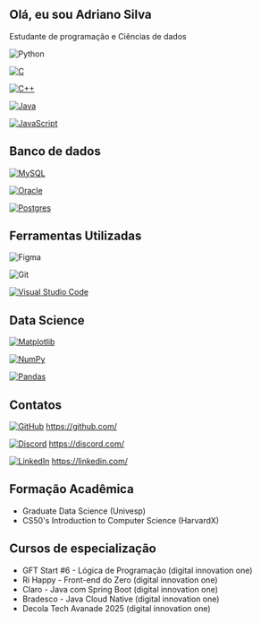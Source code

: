 ## Olá, eu sou Adriano Silva

Estudante de programação e Ciências de dados

![Python](https://img.shields.io/badge/python-3670A0?style=for-the-badge&logo=python&logoColor=ffdd54)

[![C](https://img.shields.io/badge/C-00599C?logo=c&logoColor=white)](#)

[![C++](https://img.shields.io/badge/C++-%2300599C.svg?logo=c%2B%2B&logoColor=white)](#)

[![Java](https://img.shields.io/badge/Java-%23ED8B00.svg?logo=openjdk&logoColor=white)](#)

[![JavaScript](https://img.shields.io/badge/JavaScript-F7DF1E?logo=javascript&logoColor=000)](#)

## Banco de dados

[![MySQL](https://img.shields.io/badge/MySQL-4479A1?logo=mysql&logoColor=fff)](#)

[![Oracle](https://custom-icon-badges.demolab.com/badge/Oracle-F80000?logo=oracle&logoColor=fff)](#)

[![Postgres](https://img.shields.io/badge/Postgres-%23316192.svg?logo=postgresql&logoColor=white)](#)

## Ferramentas Utilizadas

![Figma](https://img.shields.io/badge/Figma-696969?style=for-the-badge&logo=figma&logoColor=figma)

![Git](https://img.shields.io/badge/GIT-E44C30?style=for-the-badge&logo=git&logoColor=white)

[![Visual Studio Code](https://custom-icon-badges.demolab.com/badge/Visual%20Studio%20Code-0078d7.svg?logo=vsc&logoColor=white)](#)

## Data Science

[![Matplotlib](https://custom-icon-badges.demolab.com/badge/Matplotlib-71D291?logo=matplotlib&logoColor=fff)](#)

[![NumPy](https://img.shields.io/badge/NumPy-4DABCF?logo=numpy&logoColor=fff)](#)

[![Pandas](https://img.shields.io/badge/Pandas-150458?logo=pandas&logoColor=fff)](#)

## Contatos

[![GitHub](https://img.shields.io/badge/GitHub-%23121011.svg?logo=github&logoColor=white)](#) https://github.com/ 

[![Discord](https://img.shields.io/badge/Discord-%235865F2.svg?&logo=discord&logoColor=white)](#) https://discord.com/

[![LinkedIn](https://custom-icon-badges.demolab.com/badge/LinkedIn-0A66C2?logo=linkedin-white&logoColor=fff)](#) https://linkedin.com/ 


## Formação Acadêmica

- Graduate Data Science (Univesp)
- CS50's Introduction to Computer Science (HarvardX)

## Cursos de especialização

- GFT Start #6 - Lógica de Programação (digital innovation one)
- Ri Happy - Front-end do Zero (digital innovation one)
- Claro - Java com Spring Boot (digital innovation one)
- Bradesco - Java Cloud Native (digital innovation one)
- Decola Tech Avanade 2025 (digital innovation one)
